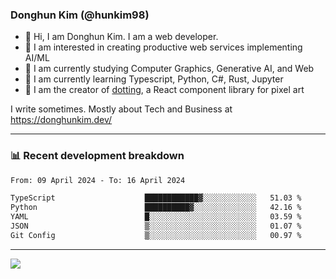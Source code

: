 ### Donghun Kim (@hunkim98)

- 👋 Hi, I am Donghun Kim. I am a web developer. 
- 🤔 I am interested in creating productive web services implementing AI/ML
- 🔭 I am currently studying Computer Graphics, Generative AI, and Web 
- 🌱 I am currently learning Typescript, Python, C#, Rust, Jupyter
- 🎨 I am the creator of [dotting](https://github.com/hunkim98/dotting), a React component library for pixel art

I write sometimes. Mostly about Tech and Business at https://donghunkim.dev/

---
### 📊 Recent development breakdown
<!--START_SECTION:waka-->

```txt
From: 09 April 2024 - To: 16 April 2024

TypeScript                    ████████████▓░░░░░░░░░░░░   51.03 %
Python                        ██████████▓░░░░░░░░░░░░░░   42.16 %
YAML                          █░░░░░░░░░░░░░░░░░░░░░░░░   03.59 %
JSON                          ▒░░░░░░░░░░░░░░░░░░░░░░░░   01.07 %
Git Config                    ▒░░░░░░░░░░░░░░░░░░░░░░░░   00.97 %
```

<!--END_SECTION:waka-->
---

<!-- <div align='center'> -->
  <img align="center" src="https://github-readme-stats.vercel.app/api?username=hunkim98&theme=dark&show_icons=true"/>
<!-- </div> -->
<!--
**hunkim98/hunkim98** is a ✨ _special_ ✨ repository because its `README.md` (this file) appears on your GitHub profile.

Here are some ideas to get you started:

- 🔭 I’m currently working on ...
- 🌱 I’m currently learning ...
- 👯 I’m looking to collaborate on ...
- 🤔 I’m looking for help with ...
- 💬 Ask me about ...
- 📫 How to reach me: ...
- 😄 Pronouns: ...
- ⚡ Fun fact: ...
-->
